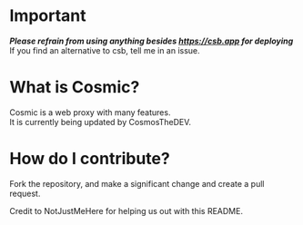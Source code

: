 
# Important 
***Please refrain from using anything besides https://csb.app for deploying***
<br>
If you find an alternative to csb, tell me in an issue.

# What is Cosmic? 

Cosmic is a web proxy with many features.
<br>
It is currently being updated by CosmosTheDEV.

# How do I contribute?
Fork the repository, and make a significant change and create a pull request.

Credit to NotJustMeHere for helping us out with this README.
